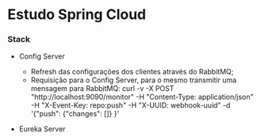 # Estudo Spring Cloud #

### Stack ###

* Config Server
  * Refresh das configurações dos clientes através do RabbitMQ;
  * Requisição para o Config Server, para o mesmo transmitir uma mensagem para RabbitMQ: curl -v -X POST "http://localhost:9090/monitor" -H "Content-Type: application/json" -H "X-Event-Key: repo:push" -H "X-UUID: webhook-uuid" -d '{"push": {"changes": []} }'

* Eureka Server
